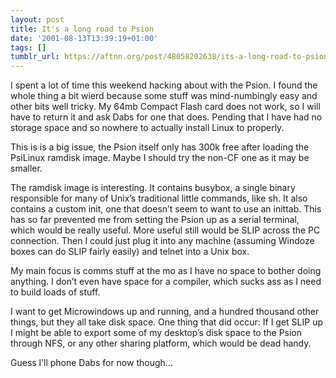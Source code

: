 ```yaml
---
layout: post
title: It's a long road to Psion
date: '2001-08-13T13:39:19+01:00'
tags: []
tumblr_url: https://aftnn.org/post/48058202638/its-a-long-road-to-psion
---
```

<p>I spent a lot of time this weekend hacking about with the Psion. I found the whole thing a bit wierd because some stuff was mind-numbingly easy and other bits well tricky. My 64mb Compact Flash card does not work, so I will have to return it and ask Dabs for one that does. Pending that I have had no storage space and so nowhere to actually install Linux to properly.</p>
<p>This is is a big issue, the Psion itself only has 300k free after loading the PsiLinux ramdisk image. Maybe I should try the non-CF one as it may be smaller.</p>
<p>The ramdisk image is interesting. It contains busybox, a single binary responsible for many of Unix&rsquo;s traditional little commands, like sh. It also contains a custom init, one that doesn&rsquo;t seem to want to use an inittab. This has so far prevented me from setting the Psion up as a serial terminal, which would be really useful. More useful still would be SLIP across the PC connection. Then I could just plug it into any machine (assuming Windoze boxes can do SLIP fairly easily) and telnet into a Unix box.</p>
<p>My main focus is comms stuff at the mo as I have no space to bother doing anything. I don&rsquo;t even have space for a compiler, which sucks ass as I need to build loads of stuff.</p>
<p>I want to get Microwindows up and running, and a hundred thousand other things, but they all take disk space. One thing that did occur: If I get SLIP up I might be able to export some of my desktop&rsquo;s disk space to the Psion through NFS, or any other sharing platform, which would be dead handy.</p>
<p>Guess I&rsquo;ll phone Dabs for now though&hellip;</p>
